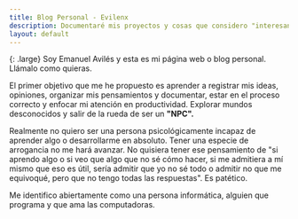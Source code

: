 ```yaml
---
title: Blog Personal - Evilenx 
description: Documentaré mis proyectos y cosas que considero "interesantes". 
layout: default
---
```


{: .large}
Soy Emanuel Avilés y esta es mi página web o blog personal. Llámalo como quieras. 

El primer objetivo que me he propuesto es aprender a registrar mis ideas, opiniones, organizar mis pensamientos y documentar, estar en el proceso correcto y enfocar mi atención en productividad. Explorar mundos desconocidos y salir de la rueda de ser un **"NPC".**

Realmente no quiero ser una persona psicológicamente incapaz de aprender algo o desarrollarme en absoluto. Tener una especie de arrogancia no me hará avanzar. No quisiera tener ese pensamiento de "si aprendo algo o si veo que algo que no sé cómo hacer, si me admitiera a mí mismo que eso es útil, sería admitir que yo no sé todo o admitir no que me equivoqué, pero que no tengo todas las respuestas". Es patético.  

Me identifico abiertamente como una persona informática, alguien que programa y que ama las computadoras. 











